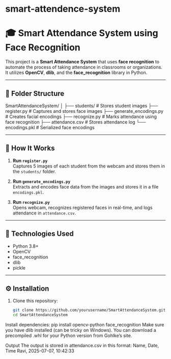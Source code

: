 # smart-attendence-system
# 🎓 Smart Attendance System using Face Recognition

This project is a **Smart Attendance System** that uses **face recognition** to automate the process of taking attendance in classrooms or organizations. It utilizes **OpenCV**, **dlib**, and the **face_recognition** library in Python.

---

## 📁 Folder Structure

SmartAttendanceSystem/
│
├── students/ # Stores student images
├── register.py # Captures and stores face images
├── generate_encodings.py # Creates facial encodings
├── recognize.py # Marks attendance using face recognition
├── attendance.csv # Stores attendance log
└── encodings.pkl # Serialized face encodings

---

## 🚀 How It Works

1. **Run `register.py`**  
   Captures 5 images of each student from the webcam and stores them in the `students/` folder.

2. **Run `generate_encodings.py`**  
   Extracts and encodes face data from the images and stores it in a file `encodings.pkl`.

3. **Run `recognize.py`**  
   Opens webcam, recognizes registered faces in real-time, and logs attendance in `attendance.csv`.

---

## 🧠 Technologies Used

- Python 3.8+
- OpenCV
- face_recognition
- dlib
- pickle

---

## ⚙️ Installation

1. Clone this repository:
   ```bash
   git clone https://github.com/yourusername/SmartAttendanceSystem.git
   cd SmartAttendanceSystem
Install dependencies:
pip install opencv-python face_recognition
Make sure you have dlib installed (can be tricky on Windows).
You can download a precompiled .whl for your Python version from Gohlke’s site.

 Output
The output is stored in attendance.csv in this format:
Name, Date, Time
Ravi, 2025-07-07, 10:42:33
